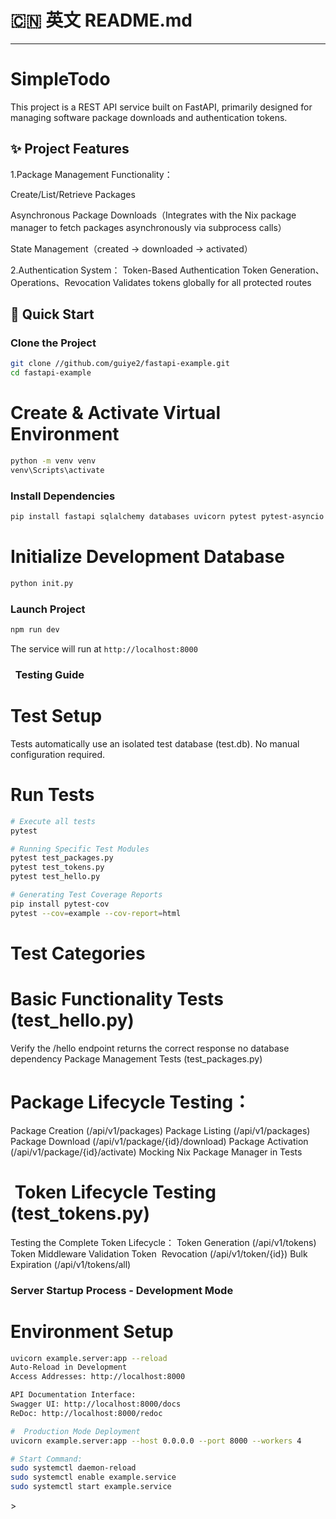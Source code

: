 # 🇨🇳 英文 README.md 
---


# SimpleTodo

This project is a REST API service built on FastAPI, primarily designed for managing software package downloads and authentication tokens.

## ✨ Project Features
1.Package Management Functionality：

Create/List/Retrieve Packages

Asynchronous Package Downloads（Integrates with the Nix package manager to fetch packages asynchronously via subprocess calls）

State Management（created → downloaded → activated）

2.Authentication System：
Token-Based Authentication
Token Generation、Operations、Revocation
Validates tokens globally for all protected routes

## 🚀 Quick Start

### Clone the Project

```bash
git clone //github.com/guiye2/fastapi-example.git
cd fastapi-example
```

# Create & Activate Virtual Environment

```bash
python -m venv venv
venv\Scripts\activate  
```
### Install Dependencies

```bash
pip install fastapi sqlalchemy databases uvicorn pytest pytest-asyncio httpx
```
# Initialize Development Database
```bash
python init.py
```

### Launch Project

```bash
npm run dev
```

The service will run at `http://localhost:8000`

###   Testing Guide

# Test Setup
Tests automatically use an isolated test database (test.db).
No manual configuration required.

# Run Tests
```bash
# Execute all tests
pytest

# Running Specific Test Modules
pytest test_packages.py
pytest test_tokens.py
pytest test_hello.py

# Generating Test Coverage Reports
pip install pytest-cov
pytest --cov=example --cov-report=html
```

# Test Categories

# Basic Functionality Tests (test_hello.py)
Verify the /hello endpoint returns the correct response
no database dependency
Package Management Tests (test_packages.py)

# Package Lifecycle Testing：
Package Creation (/api/v1/packages)
Package Listing (/api/v1/packages)
Package Download (/api/v1/package/{id}/download)
Package Activation (/api/v1/package/{id}/activate)
Mocking Nix Package Manager in Tests

#  Token Lifecycle Testing (test_tokens.py)
Testing the Complete Token Lifecycle：
Token Generation (/api/v1/tokens)
Token Middleware Validation
Token  Revocation (/api/v1/token/{id})
Bulk Expiration (/api/v1/tokens/all)

### Server Startup Process - Development Mode

# Environment Setup
```bash
uvicorn example.server:app --reload
Auto-Reload in Development
Access Addresses: http://localhost:8000

API Documentation Interface:
Swagger UI: http://localhost:8000/docs
ReDoc: http://localhost:8000/redoc

#  Production Mode Deployment
uvicorn example.server:app --host 0.0.0.0 --port 8000 --workers 4

# Start Command:
sudo systemctl daemon-reload
sudo systemctl enable example.service
sudo systemctl start example.service
```

<!--桂椰-->>